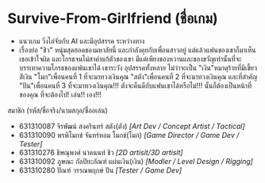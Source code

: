 
# Survive-From-Girlfriend (ชื่อเกม)
   - แนวเกม
   วิ่งไล่จับกับ AI และมีอุปสรรค ระหว่างทาง
   - เรื่องย่อ
   "ชิว" หนุ่มสุดฮอดของมหาลัยนี้ และกำลังคุยกับเพื่อนสาวอยู่ แต่แล้วแฟนของเขาก็มาเห็น เธอเข้าใจผิด และโกรธจนไม่สาคำแก้ตัวของเขา
   มีแต่เพียงของหวานและของขวัญเท่านั้นที่จะ บรรเทาความโกรธของแฟนเขาได้ 
   เขาระวัง อุปสรรคทั้งหลาย ไม่ว่าจะเป็น "เงิน"หมาดุร้ายที่มีเขี้ยวสีเงิน "โมก"เพื่อนคนที่ 1 ที่จะมาทวงเงินคุณ "สตัง"เพื่อนคนที่ 2 ที่จะมาทวงเงินคุณ และที่สำคัญ "ปัน"เพื่อนคนที่ 3 ที่จะมาทวงเงินคุณ!!!
   ตังจะคืนดีกับแฟนเขาได้หรือไม่!!! นั้นก็ต้องเป็นหน้าที่ของคุณ ที่จะต้องไป! เล่น!! เอง!!!
   
สมาชิก (รหัส/ชื่อจริง/นามสกุล/ชื่ออเล่น)
 - 631310087	จิรพัฒน์ สงครินทร์     สตัง(ตัง)        *[Art Dev / Concept Artist / Tactical]*
 - 631310090	พรพิโมกข์ จันทร์หอม   โมกข์(โมก)      *[Game Director / Game Dev / Tester]*
 - 631310276	ชิษณุพงศ์ นาคนนท์    ชิว             *[2D artisit/3D artisit]*
 - 631310092	ภูษณะ กัลปิยะภัณฑ์    แผ่นเงิน(เงิน)    *[Modler / Level Design / Rigging]*
 - 631310280	ปัณฑ์ วรรณพฤกษ์     ปัน             *[Tester / Game Dev]*

